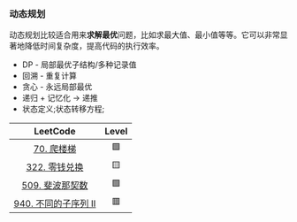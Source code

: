 ### 动态规划

动态规划比较适合用来**求解最优**问题，比如求最大值、最小值等等。它可以非常显著地降低时间复杂度，提高代码的执行效率。

- DP - 局部最优子结构/多种记录值
- 回溯 - 重复计算
- 贪心 - 永远局部最优
- 递归 + 记忆化 -> 递推
- 状态定义;状态转移方程;

|                                 LeetCode                                 | Level |
|:------------------------------------------------------------------------:|:-----:|
|         [70. 爬楼梯](https://leetcode.cn/problems/climbing-stairs/)         |  🟩   |
|          [322. 零钱兑换](https://leetcode.cn/problems/coin-change/)          |  🟨   |
|       [509. 斐波那契数](https://leetcode.cn/problems/fibonacci-number/)       |  🟩   |
| [940. 不同的子序列 II](https://leetcode.cn/problems/distinct-subsequences-ii/) |  🟥   |
